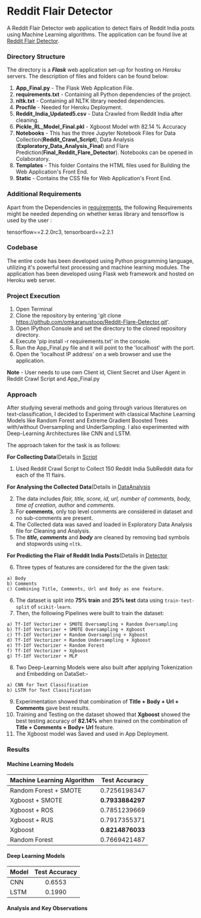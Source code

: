# Reddit Flair Detector

A Reddit Flair Detector web application to detect flairs of Reddit India posts using Machine Learning algorithms. The application can be found live at [Reddit Flair Detector](https://redditflaredetectorfinal.herokuapp.com/).

### Directory Structure

The directory is a ***Flask*** web application set-up for hosting on *Heroku* servers. The description of files and folders can be found below:

  1. **App_Final.py** - The Flask Web Application File.
  2. **requirements.txt** - Containing all Python dependencies of the project.
  3. **nltk.txt** - Containing all NLTK library needed dependencies.
  4. **Procfile** - Needed for Heroku Deployment.
  5. **Reddit_India_Updated5.csv** - Data Crawled from Reddit India after cleaning.
  7. **Pickle_RL_Model_Final.pkl** - Xgboost Model with 82.14 % Accuracy
  8. **Notebooks** - This has the three Jupyter Notebook Files for Data Collection(**Reddit_Crawl_Script**), Data Analysis    (**Exploratory_Data_Analysis_Final**) and Flare Prediction(**Final_Reddit_Flare_Detector**). Notebooks can be opened in Colaboratory.
  9. **Templates** - This folder Contains the HTML files used for Building the Web Application's Front End.
  10. **Static** - Contains the CSS file for Web Application's Front End.
  
### Additional Requirements
Apart from the Dependencies in [requirements](https://github.com/omkaranustoop/Reddit-Flare-Detector/blob/master/requirements.txt),
the following Requirements might be needed depending on whether keras library and tensorflow is used by the user :

tensorflow==2.2.0rc3, tensorboard==2.2.1

### Codebase

The entire code has been developed using Python programming language, utilizing it's powerful text processing and machine learning modules. The application has been developed using Flask web framework and hosted on Heroku web server.

### Project Execution

  1. Open Terminal
  2. Clone the repository by entering 'git clone https://github.com/omkaranustoop/Reddit-Flare-Detector.git'.
  3. Open IPython Console and set the directory to the cloned repository directory.
  4. Execute 'pip install -r requirements.txt' in the console.
  5. Run the App_Final.py file and it will point to the 'localhost' with the port.
  6. Open the 'localhost IP address' on a web browser and use the application.
  
  **Note** - User needs to use own Client id, Client Secret and User Agent in Reddit Crawl Script and App_Final.py
  
  
### Approach

After studying several methods and going through various literatures on text-classification, I decided to Experiment with classical Machine Learning Models like Random Forest and Extreme Gradient Boosted Trees with/without Oversampling and UnderSampling. I also experimented with Deep-Learning Architectures like CNN and LSTM. 

The approach taken for the task is as follows:

**For Collecting Data**(Details in [Script](https://github.com/omkaranustoop/Reddit-Flare-Detector/blob/master/Notebooks/Reddit_Crawl_Script%20.ipynb)

  1. Used Reddit Crawl Script to Collect 150 Reddit India SubReddit data for each of the 11 flairs.
 
**For Analysing the Collected Data**(Details in [DataAnalysis](https://github.com/omkaranustoop/Reddit-Flare-Detector/blob/master/Notebooks/Exploratory_Data_Analysis_Final%20.ipynb)

  2. The data includes *flair, title, score, id, url, number of comments, body, time of creation, author* and *comments*.
  3. For **comments**, only top level comments are considered in dataset and no sub-comments are present.
  4. The Collected data was saved and loaded in Exploratory Data Analysis file for Cleaning and Analysis.
  5. The ***title, comments*** and ***body*** are cleaned by removing bad symbols and stopwords using `nltk`.
  
**For Predicting the Flair of Reddit India Posts**(Details in [Detector](https://github.com/omkaranustoop/Reddit-Flare-Detector/blob/master/Notebooks/Final_Reddit_Flair_Detector.ipynb)

  6. Three types of features are considered for the the given task:
    
    a) Body
    b) Comments
    c) Combining Title, Comments, Url and Body as one feature.

  6. The dataset is split into **75% train** and **25% test** data using `train-test-split` of `scikit-learn`.
  7. Then, the following Pipelines were built to train the dataset:
    
    a) Tf-Idf Vectorizer + SMOTE Oversampling + Random Oversampling
    b) Tf-Idf Vectorizer + SMOTE Oversampling + Xgboost
    c) Tf-Idf Vectorizer + Random Oversampling + Xgboost
    d) Tf-Idf Vectorizer + Random Undersampling + Xgboost
    e) Tf-Idf Vectorizer + Random Forest
    f) Tf-Idf Vectorizer + Xgboost
    g) Tf-Idf Vectorizer + MLP
    
  8. Two Deep-Learning Models were also built after applying Tokenization and Embedding on DataSet:-
    
    a) CNN for Text Classification
    b) LSTM for Text Classification
    
  9.  Experimentation showed that combination of **Title + Body + Url + Comments** gave best results.
  10. Training and Testing on the dataset showed that **Xgboost** showed the best testing accuracy of **82.14%** when trained on the combination of **Title + Comments + Body+ Url** feature.
  12. The Xgboost model was Saved and used in App Deployment.
    
### Results

#### Machine Learning Models

| Machine Learning Algorithm | Test Accuracy     |
| -------------              |:-----------------:|
| Random Forest + SMOTE      |  0.7256198347     |
| Xgboost + SMOTE            |**0.7933884297**   |
| Xgboost + ROS              |  0.7851239669     |
| Xgboost + RUS              |  0.7917355371     |
| Xgboost                    |**0.8214876033**   |
| Random Forest              |  0.7669421487     |


#### Deep Learning Models

| Model                      | Test Accuracy     |
| -------------              |:-----------------:|
| CNN                        | 0.6553            |
| LSTM                       | 0.1990            |

#### Analysis and Key Observations


